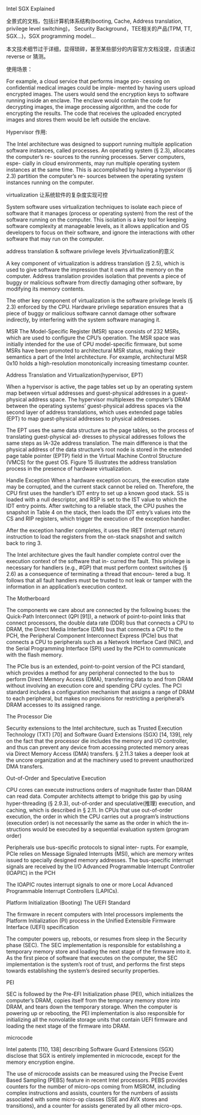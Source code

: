 Intel SGX Explained


全景式的文档，包括计算机体系结构(booting, Cache, Address translation, privilege level switching)，
Security Background，TEE相关的产品(TPM, TT, SGX...)，SGX programming model...

本文技术细节过于详细，显得琐碎，甚至某些部分的内容官方文档没提，应该通过reverse or 猜测。


使用场景：

For example, a cloud service that performs image pro- cessing on confidential medical images could be imple- mented by having users upload encrypted images. The users would send the encryption keys to software running inside an enclave. The enclave would contain the code for decrypting images, the image processing algorithm, and the code for encrypting the results. The code that receives the uploaded encrypted images and stores them would be left outside the enclave.

Hypervisor 作用:

The Intel architecture was designed to support running multiple application software instances, called processes. An operating system (§ 2.3), allocates the computer’s re- sources to the running processes. Server computers, espe- cially in cloud environments, may run multiple operating system instances at the same time. This is accomplished by having a hypervisor (§ 2.3) partition the computer’s re- sources between the operating system instances running on the computer.

virtualization 让系统软件的复杂度实现可控

System software uses virtualization techniques to isolate each piece of software that it manages (process or operating system) from the rest of the software running on the computer. This isolation is a key tool for keeping software complexity at manageable levels, as it allows application and OS developers to focus on their software, and ignore the interactions with other software that may run on the computer.

address translation & software privilege levels 对virtualization的意义

A key component of virtualization is address translation (§ 2.5), which is used to give software the impression that it owns all the memory on the computer. Address translation provides isolation that prevents a piece of buggy or malicious software from directly damaging other software, by modifying its memory contents.

The other key component of virtualization is the software privilege levels (§ 2.3) enforced by the CPU. Hardware privilege separation ensures that a piece of buggy or malicious software cannot damage other software indirectly, by interfering with the system software managing it.

MSR
The Model-Specific Register (MSR) space consists of 232 MSRs, which are used to configure the CPU’s operation. The MSR space was initially intended for the use of CPU model-specific firmware, but some MSRs have been promoted to architectural MSR status, making their semantics a part of the Intel architecture. For example, architectural MSR 0x10 holds a high-resolution monotonically increasing timestamp counter.

Address Translation and Virtualization(hypervisor, EPT)

When a hypervisor is active, the page tables set up by an operating system map between virtual addresses and guest-physical addresses in a guest-physical address space. The hypervisor multiplexes the computer’s DRAM between the operating systems’ guest-physical address spaces via the second layer of address translations, which uses extended page tables (EPT) to map guest-physical addresses to physical addresses.

The EPT uses the same data structure as the page tables, so the process of translating guest-physical ad- dresses to physical addresses follows the same steps as IA-32e address translation. The main difference is that the physical address of the data structure’s root node is stored in the extended page table pointer (EPTP) field in the Virtual Machine Control Structure (VMCS) for the guest OS. Figure 15 illustrates the address translation process in the presence of hardware virtualization.


Handle Exception
When a hardware exception occurs, the execution state may be corrupted, and the current stack cannot be relied on. Therefore, the CPU first uses the handler’s IDT entry to set up a known good stack. SS is loaded with a null descriptor, and RSP is set to the IST value to which the IDT entry points. After switching to a reliable stack, the CPU pushes the snapshot in Table 4 on the stack, then loads the IDT entry’s values into the CS and RIP registers, which trigger the execution of the exception handler.

After the exception handler completes, it uses the IRET (interrupt return) instruction to load the registers from the on-stack snapshot and switch back to ring 3.

The Intel architecture gives the fault handler complete control over the execution context of the software that in- curred the fault. This privilege is necessary for handlers (e.g., #GP) that must perform context switches (§ 2.6) as a consequence of terminating a thread that encoun- tered a bug. It follows that all fault handlers must be trusted to not leak or tamper with the information in an application’s execution context.


The Motherboard

The components we care about are connected by the following buses: the Quick-Path Interconnect (QPI [91]), a network of point-to-point links that connect processors, the double data rate (DDR) bus that connects a CPU to DRAM, the Direct Media Interface (DMI) bus that connects a CPU to the PCH, the Peripheral Component Interconnect Express (PCIe) bus that connects a CPU to peripherals such as a Network Interface Card (NIC), and the Serial Programming Interface (SPI) used by the PCH to communicate with the flash memory.

The PCIe bus is an extended, point-to-point version of the PCI standard, which provides a method for any peripheral connected to the bus to perform Direct Memory Access (DMA), transferring data to and from DRAM without involving an execution core and spending CPU cycles. The PCI standard includes a configuration mechanism that assigns a range of DRAM to each peripheral, but makes no provisions for restricting a peripheral’s DRAM accesses to its assigned range.

The Processor Die

Security extensions to the Intel architecture, such as Trusted Execution Technology (TXT) [70] and Software Guard Extensions (SGX) [14, 139], rely on the fact that the processor die includes the memory and I/O controller, and thus can prevent any device from accessing protected memory areas via Direct Memory Access (DMA) transfers. § 2.11.3 takes a deeper look at the uncore organization and at the machinery used to prevent unauthorized DMA transfers.

Out-of-Order and Speculative Execution

CPU cores can execute instructions orders of magnitude faster than DRAM can read data. Computer architects attempt to bridge this gap by using hyper-threading (§ 2.9.3), out-of-order and speculative(推理) execution, and caching, which is described in § 2.11. In CPUs that use out-of-order execution, the order in which the CPU carries out a program’s instructions (execution order) is not necessarily the same as the order in which the in- structions would be executed by a sequential evaluation system (program order)


Peripherals use bus-specific protocols to signal inter- rupts. For example, PCIe relies on Message Signaled Interrupts (MSI), which are memory writes issued to specially designed memory addresses. The bus-specific interrupt signals are received by the I/O Advanced Programmable Interrupt Controller (IOAPIC) in the PCH

The IOAPIC routes interrupt signals to one or more Local Advanced Programmable Interrupt Controllers (LAPICs).

Platform Initialization (Booting)
The UEFI Standard

The firmware in recent computers with Intel processors implements the Platform Initialization (PI) process in the Unified Extensible Firmware Interface (UEFI) specification

The computer powers up, reboots, or resumes from sleep in the Security phase (SEC). The SEC implementation is responsible for establishing a temporary memory store and loading the next stage of the firmware into it. As the first piece of software that executes on the computer, the SEC implementation is the system’s root of trust, and performs the first steps towards establishing the system’s desired security properties.


PEI

SEC is followed by the Pre-EFI Initialization phase (PEI), which initializes the computer’s DRAM, copies itself from the temporary memory store into DRAM, and tears down the temporary storage. When the computer is powering up or rebooting, the PEI implementation is also responsible for initializing all the nonvolatile storage units that contain UEFI firmware and loading the next stage of the firmware into DRAM.

microcode

Intel patents [110, 138] describing Software Guard Extensions (SGX) disclose that SGX is entirely implemented in microcode, except for the memory encryption engine. 

The use of microcode assists can be measured using the Precise Event Based Sampling (PEBS) feature in recent Intel processors. PEBS provides counters for the number of micro-ops coming from MSROM, including complex instructions and assists, counters for the numbers of assists associated with some micro-op classes (SSE and AVX stores and transitions), and a counter for assists generated by all other micro-ops.


